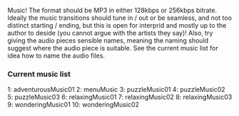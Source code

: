 Music! The format should be MP3 in either 128kbps or 256kbps bitrate. Ideally the music transitions should tune in / out or be seamless, and not too distinct starting / ending, but this is open for interprid and mostly up to the author to deside (you cannot argue with the artists they say)!
Also, try giving the audio pieces sensible names, meaning the naming should suggest where the audio piece is suitable. See the current music list for idea how to name the audio files. 

### Current music list

1: adventurousMusic01
2: menuMusic
3: puzzleMusic01
4: puzzleMusic02
5: puzzleMusic03
6: relaxingMusic01
7: relaxingMusic02
8: relaxingMusic03
9: wonderingMusic01
10: wonderingMusic02